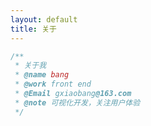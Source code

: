 ```yaml
---
layout: default
title: 关于
---
```



```javascript
/**
 * 关于我
 * @name bang
 * @work front end
 * @Email gxiaobang@163.com
 * @note 可视化开发，关注用户体验
 */
```
